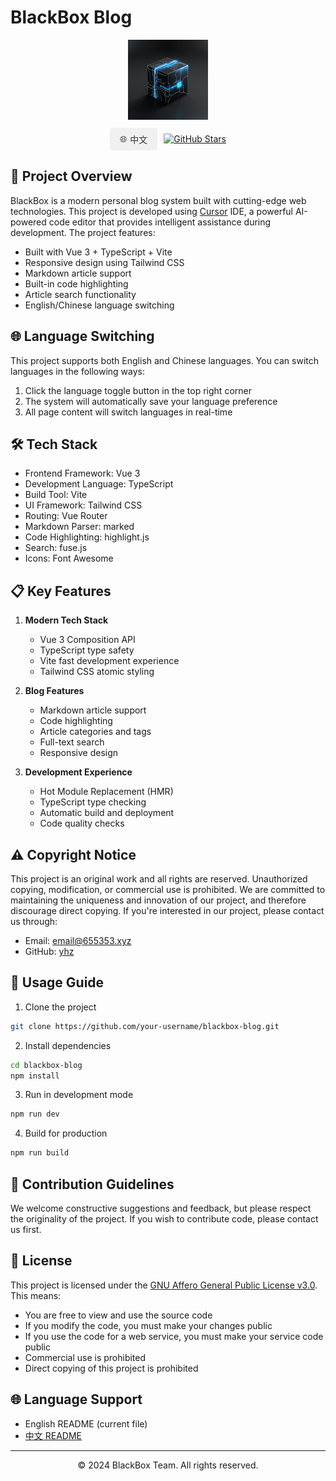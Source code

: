 # BlackBox Blog

<div align="center">
  <picture>
    <source media="(prefers-color-scheme: dark)" srcset="https://raw.githubusercontent.com/hamster-yhz/blackBox_v2.0.0/main/public/images/blackbox-black.png">
    <source media="(prefers-color-scheme: light)" srcset="https://raw.githubusercontent.com/hamster-yhz/blackBox_v2.0.0/main/public/images/blackbox-white.png">
    <img alt="BlackBox Logo" src="https://raw.githubusercontent.com/hamster-yhz/blackBox_v2.0.0/main/public/images/blackbox-black.png" width="128">
  </picture>
  
  <div style="margin: 10px 0; display: flex; justify-content: center; gap: 10px;">
    <a href="README.md" style="padding: 8px 16px; border-radius: 4px; text-decoration: none; background-color: #f0f0f0; color: #333; display: flex; align-items: center;">
      <span style="margin-right: 5px;">🌐</span> 中文
    </a>
    <a href="https://github.com/hamster-yhz/blackBox_v2.0.0" target="_blank" style="display: flex; align-items: center;">
      <img src="https://img.shields.io/github/stars/hamster-yhz/blackBox_v2.0.0?style=social" alt="GitHub Stars">
    </a>
  </div>
</div>

## 🚀 Project Overview

BlackBox is a modern personal blog system built with cutting-edge web technologies. This project is developed using [Cursor](https://cursor.sh/) IDE, a powerful AI-powered code editor that provides intelligent assistance during development. The project features:

- Built with Vue 3 + TypeScript + Vite
- Responsive design using Tailwind CSS
- Markdown article support
- Built-in code highlighting
- Article search functionality
- English/Chinese language switching

## 🌐 Language Switching

This project supports both English and Chinese languages. You can switch languages in the following ways:

1. Click the language toggle button in the top right corner
2. The system will automatically save your language preference
3. All page content will switch languages in real-time

## 🛠️ Tech Stack

- Frontend Framework: Vue 3
- Development Language: TypeScript
- Build Tool: Vite
- UI Framework: Tailwind CSS
- Routing: Vue Router
- Markdown Parser: marked
- Code Highlighting: highlight.js
- Search: fuse.js
- Icons: Font Awesome

## 📋 Key Features

1. **Modern Tech Stack**
   - Vue 3 Composition API
   - TypeScript type safety
   - Vite fast development experience
   - Tailwind CSS atomic styling

2. **Blog Features**
   - Markdown article support
   - Code highlighting
   - Article categories and tags
   - Full-text search
   - Responsive design

3. **Development Experience**
   - Hot Module Replacement (HMR)
   - TypeScript type checking
   - Automatic build and deployment
   - Code quality checks

## ⚠️ Copyright Notice

This project is an original work and all rights are reserved. Unauthorized copying, modification, or commercial use is prohibited. We are committed to maintaining the uniqueness and innovation of our project, and therefore discourage direct copying. If you're interested in our project, please contact us through:

- Email: email@655353.xyz
- GitHub: [yhz](https://github.com/hamster-yhz/)

## 📝 Usage Guide

1. Clone the project
```bash
git clone https://github.com/your-username/blackbox-blog.git
```

2. Install dependencies
```bash
cd blackbox-blog
npm install
```

3. Run in development mode
```bash
npm run dev
```

4. Build for production
```bash
npm run build
```

## 🤝 Contribution Guidelines

We welcome constructive suggestions and feedback, but please respect the originality of the project. If you wish to contribute code, please contact us first.

## 📄 License

This project is licensed under the [GNU Affero General Public License v3.0](LICENSE). This means:

- You are free to view and use the source code
- If you modify the code, you must make your changes public
- If you use the code for a web service, you must make your service code public
- Commercial use is prohibited
- Direct copying of this project is prohibited

## 🌐 Language Support

- English README (current file)
- [中文 README](README.md)

---

<div align="center">
  <p>© 2024 BlackBox Team. All rights reserved.</p>
</div> 